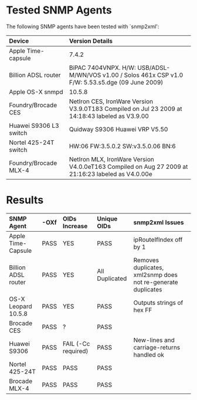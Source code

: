 # Tested SNMP Agents #

The following SNMP agents have been tested with `snmp2xml':

| **Device** | **Version Details** |
|:-----------|:--------------------|
| Apple Time-capsule | 7.4.2 |
| Billion ADSL router | BiPAC 7404VNPX. H/W: USB/ADSL-M/WN/VOS v1.00 / Solos 461x CSP v1.0 F/W: 5.53.s5.dge (09 June 2009) |
|Apple OS-X snmpd | 10.5.8 |
|Foundry/Brocade CES | NetIron CES, IronWare Version V3.9.0T183 Compiled on Jul 23 2009 at 14:18:43 labeled as V3.9.00 |
| Huawei S9306 L3 switch | Quidway S9306 Huawei VRP V5.50 |
| Nortel 425-24T switch | HW:06 FW:3.5.0.2 SW:v3.5.0.06 BN:6 |
| Foundry/Brocade MLX-4 | NetIron MLX, IronWare Version V4.0.0eT163 Compiled on Aug 27 2009 at 21:16:23 labeled as V4.0.00e|

# Results #

| **SNMP Agent** | **-OXf** | **OIDs Increase** | **Unique OIDs** | **snmp2xml Issues** |
|:---------------|:---------|:------------------|:----------------|:--------------------|
| Apple Time-Capsule | PASS | YES | PASS | ipRouteIfIndex off by 1 |
| Billion ADSL router | PASS | YES | All Duplicated | Removes duplicates, xml2snmp does not re-generate duplicates |
| OS-X Leopard 10.5.8 | PASS | YES | PASS | Outputs strings of hex FF |
| Brocade CES | PASS | ? | PASS |
| Huawei S9306 | PASS | FAIL (-Cc required) | PASS | New-lines and carriage-returns handled ok |
| Nortel 425-24T | PASS | PASS | PASS |  |
| Brocade MLX-4 | PASS | PASS | PASS |  |